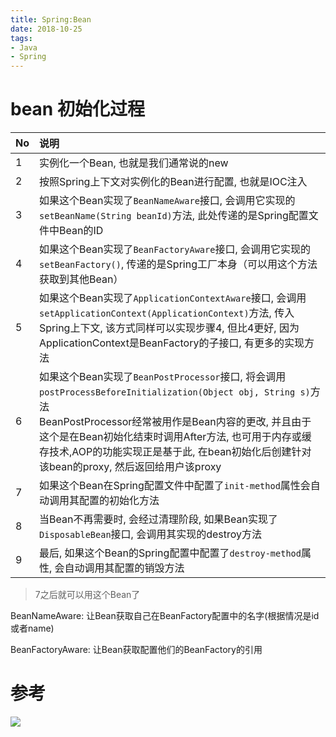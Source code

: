 ```yaml
---
title: Spring:Bean
date: 2018-10-25
tags:
- Java
- Spring
---
```


# bean 初始化过程

| No   | 说明                                                         |
| :--- | :----------------------------------------------------------- |
| 1    | 实例化一个Bean, 也就是我们通常说的new                        |
| 2    | 按照Spring上下文对实例化的Bean进行配置, 也就是IOC注入        |
| 3    | 如果这个Bean实现了`BeanNameAware`接口, 会调用它实现的`setBeanName(String beanId)`方法, 此处传递的是Spring配置文件中Bean的ID |
| 4    | 如果这个Bean实现了`BeanFactoryAware`接口, 会调用它实现的`setBeanFactory()`, 传递的是Spring工厂本身（可以用这个方法获取到其他Bean） |
| 5    | 如果这个Bean实现了`ApplicationContextAware`接口, 会调用`setApplicationContext(ApplicationContext)`方法, 传入Spring上下文, 该方式同样可以实现步骤4, 但比4更好, 因为ApplicationContext是BeanFactory的子接口, 有更多的实现方法 |
| 6    | 如果这个Bean实现了`BeanPostProcessor`接口, 将会调用`postProcessBeforeInitialization(Object obj, String s)`方法<br/>BeanPostProcessor经常被用作是Bean内容的更改, 并且由于这个是在Bean初始化结束时调用After方法, 也可用于内存或缓存技术,AOP的功能实现正是基于此, 在bean初始化后创建针对该bean的proxy, 然后返回给用户该proxy |
| 7    | 如果这个Bean在Spring配置文件中配置了`init-method`属性会自动调用其配置的初始化方法 |
| 8    | 当Bean不再需要时, 会经过清理阶段, 如果Bean实现了`DisposableBean`接口, 会调用其实现的destroy方法 |
| 9    | 最后, 如果这个Bean的Spring配置中配置了`destroy-method`属性, 会自动调用其配置的销毁方法 |

> 7之后就可以用这个Bean了

BeanNameAware: 让Bean获取自己在BeanFactory配置中的名字(根据情况是id或者name)

BeanFactoryAware: 让Bean获取配置他们的BeanFactory的引用



# 参考


[![](https://static.segmentfault.com/v-5b1df2a7/global/img/creativecommons-cc.svg)](https://creativecommons.org/licenses/by-nc-nd/4.0/)
